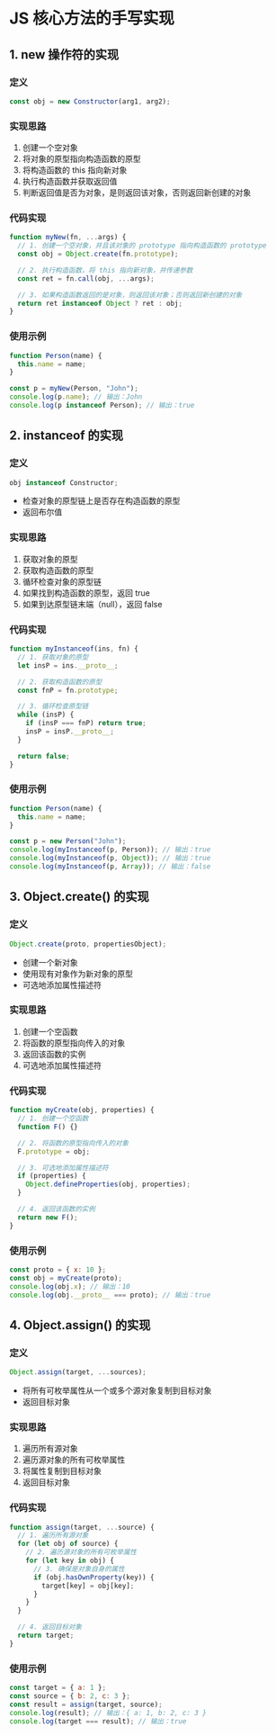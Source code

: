 # JS 核心方法的手写实现

## 1. new 操作符的实现

### 定义

```javascript
const obj = new Constructor(arg1, arg2);
```

### 实现思路

1. 创建一个空对象
2. 将对象的原型指向构造函数的原型
3. 将构造函数的 this 指向新对象
4. 执行构造函数并获取返回值
5. 判断返回值是否为对象，是则返回该对象，否则返回新创建的对象

### 代码实现

```javascript
function myNew(fn, ...args) {
  // 1. 创建一个空对象，并且该对象的 prototype 指向构造函数的 prototype
  const obj = Object.create(fn.prototype);

  // 2. 执行构造函数，将 this 指向新对象，并传递参数
  const ret = fn.call(obj, ...args);

  // 3. 如果构造函数返回的是对象，则返回该对象；否则返回新创建的对象
  return ret instanceof Object ? ret : obj;
}
```

### 使用示例

```javascript
function Person(name) {
  this.name = name;
}

const p = myNew(Person, "John");
console.log(p.name); // 输出：John
console.log(p instanceof Person); // 输出：true
```

## 2. instanceof 的实现

### 定义

```javascript
obj instanceof Constructor;
```

- 检查对象的原型链上是否存在构造函数的原型
- 返回布尔值

### 实现思路

1. 获取对象的原型
2. 获取构造函数的原型
3. 循环检查对象的原型链
4. 如果找到构造函数的原型，返回 true
5. 如果到达原型链末端（null），返回 false

### 代码实现

```javascript
function myInstanceof(ins, fn) {
  // 1. 获取对象的原型
  let insP = ins.__proto__;

  // 2. 获取构造函数的原型
  const fnP = fn.prototype;

  // 3. 循环检查原型链
  while (insP) {
    if (insP === fnP) return true;
    insP = insP.__proto__;
  }

  return false;
}
```

### 使用示例

```javascript
function Person(name) {
  this.name = name;
}

const p = new Person("John");
console.log(myInstanceof(p, Person)); // 输出：true
console.log(myInstanceof(p, Object)); // 输出：true
console.log(myInstanceof(p, Array)); // 输出：false
```

## 3. Object.create() 的实现

### 定义

```javascript
Object.create(proto, propertiesObject);
```

- 创建一个新对象
- 使用现有对象作为新对象的原型
- 可选地添加属性描述符

### 实现思路

1. 创建一个空函数
2. 将函数的原型指向传入的对象
3. 返回该函数的实例
4. 可选地添加属性描述符

### 代码实现

```javascript
function myCreate(obj, properties) {
  // 1. 创建一个空函数
  function F() {}

  // 2. 将函数的原型指向传入的对象
  F.prototype = obj;

  // 3. 可选地添加属性描述符
  if (properties) {
    Object.defineProperties(obj, properties);
  }

  // 4. 返回该函数的实例
  return new F();
}
```

### 使用示例

```javascript
const proto = { x: 10 };
const obj = myCreate(proto);
console.log(obj.x); // 输出：10
console.log(obj.__proto__ === proto); // 输出：true
```

## 4. Object.assign() 的实现

### 定义

```javascript
Object.assign(target, ...sources);
```

- 将所有可枚举属性从一个或多个源对象复制到目标对象
- 返回目标对象

### 实现思路

1. 遍历所有源对象
2. 遍历源对象的所有可枚举属性
3. 将属性复制到目标对象
4. 返回目标对象

### 代码实现

```javascript
function assign(target, ...source) {
  // 1. 遍历所有源对象
  for (let obj of source) {
    // 2. 遍历源对象的所有可枚举属性
    for (let key in obj) {
      // 3. 确保是对象自身的属性
      if (obj.hasOwnProperty(key)) {
        target[key] = obj[key];
      }
    }
  }

  // 4. 返回目标对象
  return target;
}
```

### 使用示例

```javascript
const target = { a: 1 };
const source = { b: 2, c: 3 };
const result = assign(target, source);
console.log(result); // 输出：{ a: 1, b: 2, c: 3 }
console.log(target === result); // 输出：true
```

